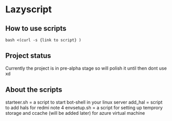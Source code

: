# Lazyscript

## How to use scripts 
`bash <(curl -s {link to script} )`

## Project status

Currently the project is in pre-alpha stage so will polish it until then dont use xd

## About the scripts
starteer.sh = a script to start bot-shell in your linux server
add_hal = script to add hals for redmi note 4
envsetup.sh = a script for setting up temprory storage and ccache (will be added later) for azure virtual machine
